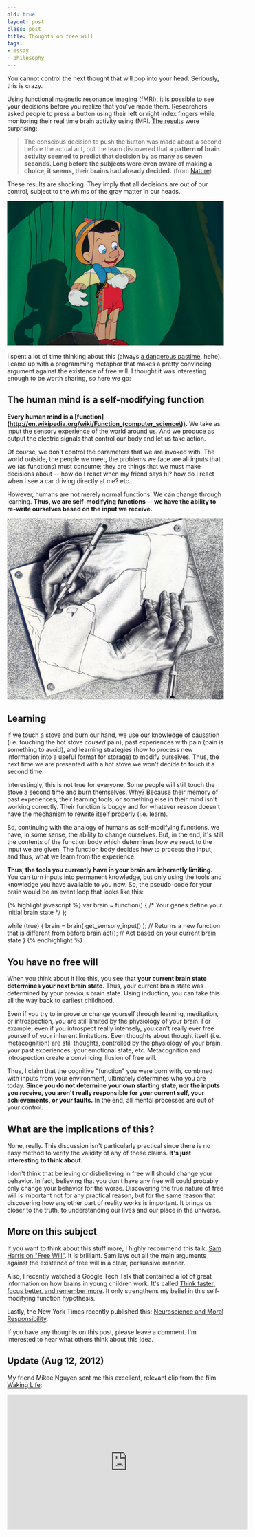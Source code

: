 ```yaml
---
old: true
layout: post
class: post
title: Thoughts on free will
tags:
- essay
- philosophy
---
```


You cannot control the next thought that will pop into your head. Seriously, this is crazy.

Using [functional magnetic resonance imaging](http://en.wikipedia.org/wiki/Functional_magnetic_resonance_imaging) (fMRI), it is possible to see your decisions before you realize that you've made them. Researchers asked people to press a button using their left or right index fingers while monitoring their real time brain activity using fMRI. [The results](http://www.nature.com/news/2011/110831/full/477023a.html) were surprising:

> The conscious decision to push the button was made about a second before the actual act, but the team discovered that **a pattern of brain activity seemed to predict that decision by as many as seven seconds. Long before the subjects were even aware of making a choice, it seems, their brains had already decided.** (from [Nature](http://www.nature.com/news/2011/110831/full/477023a.html))

These results are shocking. They imply that all decisions are out of our control, subject to the whims of the gray matter in our heads.

![Pinnocchio](/images/pinocchio.jpg)

I spent a lot of time thinking about this (always [a dangerous pastime](http://www.youtube.com/watch?v=PK3x2DOoJIc#t=234s), hehe). I came up with a programming metaphor that makes a pretty convincing argument against the existence of free will. I thought it was interesting enough to be worth sharing, so here we go:

## The human mind is a self-modifying function

**Every human mind is a [function](http://en.wikipedia.org/wiki/Function_(computer_science\)).** We take as input the sensory experience of the world around us. And we produce as output the electric signals that control our body and let us take action.

Of course, we don't control the parameters that we are invoked with. The world outside, the people we meet, the problems we face are all inputs that we (as functions) must consume; they are things that we must make decisions about -- how do I react when my friend says hi? how do I react when I see a car driving directly at me? etc...

However, humans are not merely normal functions. We can change through learning. **Thus, we are self-modifying functions -- we have the ability to re-write ourselves based on the input we receive.**

![Escher's drawing hands](/images/drawing-hands.jpg)

## Learning

If we touch a stove and burn our hand, we use our knowledge of causation (i.e. touching the hot stove *caused* pain), past experiences with pain (pain is something to avoid), and learning strategies (how to process new information into a useful format for storage) to modify ourselves. Thus, the next time we are presented with a hot stove we won't decide to touch it a second time.

Interestingly, this is not true for everyone. Some people will still touch the stove a second time and burn themselves. Why? Because their memory of past experiences, their learning tools, or something else in their mind isn't working correctly. Their function is buggy and for whatever reason doesn't have the mechanism to rewrite itself properly (i.e. learn).

So, continuing with the analogy of humans as self-modifying functions, we have, in some sense, the ability to change ourselves. But, in the end, it's still the contents of the function body which determines how we react to the input we are given. The function body decides how to process the input, and thus, what we learn from the experience.

**Thus, the tools you currently have in your brain are inherently limiting.** You can turn inputs into permanent knowledge, but only using the tools and knowledge you have available to you now. So, the pseudo-code for your brain would be an event loop that looks like this:

{% highlight javascript %}
var brain = function() { /* Your genes define your initial brain state */ };

while (true) {
  brain = brain( get_sensory_input() ); // Returns a new function that is different from before
  brain.act(); // Act based on your current brain state
}
{% endhighlight %}


## You have no free will

When you think about it like this, you see that **your current brain state determines your next brain state**. Thus, your current brain state was determined by your previous brain state. Using induction, you can take this all the way back to earliest childhood.

Even if you try to improve or change yourself through learning, meditation, or introspection, you are still limited by the physiology of your brain. For example, even if you introspect really intensely, you can't really ever free yourself of your inherent limitations. Even thoughts about thought itself (i.e. [metacognition](http://en.wikipedia.org/wiki/Metacognition)) are still thoughts, controlled by the physiology of your brain, your past experiences, your emotional state, etc. Metacognition and introspection create a convincing illusion of free will.

Thus, I claim that the cognitive "function" you were born with, combined with inputs from your environment, ultimately determines who you are today. **Since you do not determine your own starting state, nor the inputs you receive, you aren't really responsible for your current self, your achievements, or your faults.** In the end, all mental processes are out of your control.

## What are the implications of this?

None, really. This discussion isn't particularly practical since there is no easy method to verify the validity of any of these claims. **It's just interesting to think about.**

I don't think that believing or disbelieving in free will should change your behavior. In fact, believing that you don't have any free will could probably only change your behavior for the worse. Discovering the true nature of free will is important not for any practical reason, but for the same reason that discovering how any other part of reality works is important. It brings us closer to the truth, to understanding our lives and our place in the universe.

## More on this subject

If you want to think about this stuff more, I highly recommend this talk: [Sam Harris on "Free Will"](http://www.youtube.com/watch?v=pCofmZlC72g#t=1m50s). It is brilliant. Sam lays out all the main arguments against the existence of free will in a clear, persuasive manner.

Also, I recently watched a Google Tech Talk that contained a lot of great information on how brains in young children work. It's called [Think faster, focus better, and remember more](http://www.youtube.com/watch?v=UyPrL0cmJRs). It only strengthens my belief in this self-modifying function hypothesis.

Lastly, the New York Times recently published this: [Neuroscience and Moral Responsibility](http://www.nytimes.com/2012/07/29/opinion/sunday/neuroscience-and-moral-responsibility.html).

If you have any thoughts on this post, please leave a comment. I'm interested to hear what others think about this idea.

## Update (Aug 12, 2012)

My friend Mikee Nguyen sent me this excellent, relevant clip from the film [Waking Life](http://www.imdb.com/title/tt0243017/):

<iframe width="560" height="315" src="http://www.youtube.com/embed/veqkUUOlLLE" frameborder="0" allowfullscreen></iframe>
